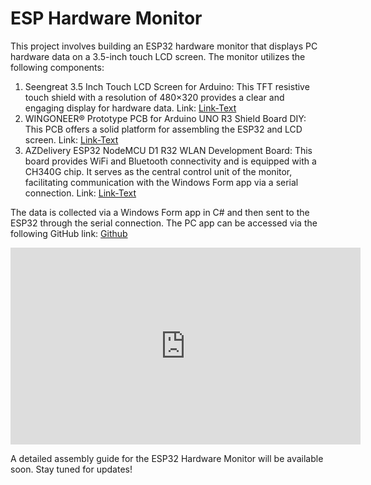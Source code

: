 # ESP Hardware Monitor

This project involves building an ESP32 hardware monitor that displays PC hardware data on a 3.5-inch touch LCD screen. The monitor utilizes the following components:

1. Seengreat 3.5 Inch Touch LCD Screen for Arduino: This TFT resistive touch shield with a resolution of 480×320 provides a clear and engaging display for hardware data. Link: [Link-Text](https://www.amazon.de/dp/B0CHRFH48D?psc=1&ref=ppx_yo2ov_dt_b_product_details)
2. WINGONEER® Prototype PCB for Arduino UNO R3 Shield Board DIY: This PCB offers a solid platform for assembling the ESP32 and LCD screen. Link: [Link-Text](https://www.amazon.de/dp/B01FTVTJT2?psc=1&ref=ppx_yo2ov_dt_b_product_details)
3. AZDelivery ESP32 NodeMCU D1 R32 WLAN Development Board: This board provides WiFi and Bluetooth connectivity and is equipped with a CH340G chip. It serves as the central control unit of the monitor, facilitating communication with the Windows Form app via a serial connection. Link: [Link-Text](https://www.amazon.de/dp/B08BV3L92G?psc=1&ref=ppx_yo2ov_dt_b_product_details)

The data is collected via a Windows Form app in C# and then sent to the ESP32 through the serial connection. The PC app can be accessed via the following GitHub link: [Github](https://github.com/llapp0612/ESP-Hardware-Monitor-PC-App)

<iframe width="560" height="315" src="https://www.youtube.com/embed/xE64i9O95Yg" frameborder="0" allowfullscreen></iframe>

A detailed assembly guide for the ESP32 Hardware Monitor will be available soon. Stay tuned for updates!
